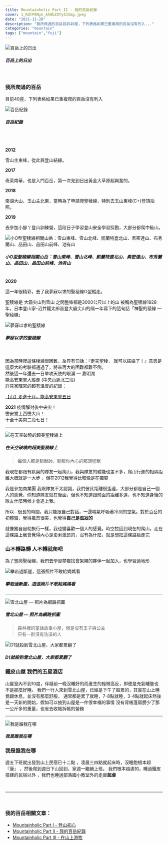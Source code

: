 ```yaml
---
title: Mountainholic Part II - 我的百岳紀錄
cover: 1_RdtP0Nyn_Ah0bZXYy4JImg.jpeg
date: "2021-11-28"
description: "我所爬過的百岳目前40座，下列表格如果已重複爬的百岳沒有列入..."
categories: "mountain"
tags: ["mountain","fuji"]
---
```


![百岳上的日出](./1_RdtP0Nyn_Ah0bZXYy4JImg.jpeg)
##### 百岳上的日出
<br/>

### 我所爬過的百岳
目前40座，下列表格如果已重複爬的百岳沒有列入
<br/>

![百岳紀錄](./1_KR57r0JtNiZoCIJbcOtvtQ40.png)
##### 百岳紀錄

<br/>
<br/>

<strong>2012</strong>
<p>雪山主東峰，從此與登山結緣。</p>

<strong>2017</strong>
<p>奇萊南華，也是入門百岳，第一次見到日出黃金大草原超興奮的。</p>

<strong>2018</strong>
<p>南湖大山、玉山主北東，當時為了申請爬聖稜線，特別去玉山東峰(C+)登頂拍照。</p>

<strong>2019</strong>
<p>去參加小腳丫登山訓練營，這段日子學習登山安全學習探勘，大部分都爬中級山。</p>

![小O型聖稜線相關山岳：雪山東峰、雪山北峰、凱蘭特崑北山、素密達山、布秀蘭山、品田山、品田山前峰、池有山](./1_G9V6R68_jOxyEo_Zw3KQrg.jpeg)
##### 小O型聖稜線相關山岳：雪山東峰、雪山北峰、凱蘭特崑北山、素密達山、布秀蘭山、品田山、品田山前峰、池有山


<br/>
<strong>2020</strong>
<p>這一年很精彩，去了我夢寐以求的聖稜線O型縱走。

聖稜線是 大霸尖山到雪山 之間整條都是3000公尺以上的山 被稱為聖稜線1928年，日本登山家-沼井鐵太郎首登大霸尖山的隔一年寫下的這句話「神聖的稜線 — 聖稜線」</p>

![夢寐以求的聖稜線](./1_CjG5HaEKikPHRkdo8jaTog.png)
##### 夢寐以求的聖稜線

<br/>
<p>
因為當時爬這條稜線很困難，岳界有句話：『走完聖稜， 就可以結婚了！』意思是這麼大的考驗都通過了，將來再大的困難都難不倒。<br/>
然後這一年還去一日單攻天使的眼淚 — 嘉明湖<br/>
能高安東軍大縱走 (中央山脈北三段)<br/>
詳見家暉寫的超有溫度的紀錄：</p>

[【山】走進十月，能高安東軍五日](https://ljhjoyce.medium.com/%E5%B1%B1-%E8%B5%B0%E9%80%B2%E5%8D%81%E6%9C%88-%E8%83%BD%E9%AB%98%E5%AE%89%E6%9D%B1%E8%BB%8D%E4%BA%94%E6%97%A5-7c77b606d1d4)


<strong>2021</strong>
疫情解封後中央尖！<br/>
巒安堂上西巒大山！<br/>
十全十美南二段七日！<br/>

---

![在天空破曉的超美聖稜線上](./1_6lp1vz_YtMOuc5VGuaqJyg.jpeg)
##### 在天空破曉的超美聖稜線上

> 每個人都是馴獸師，馴服你內心的那頭猛獸

<p>我現在都跟有默契的隊友一起爬山，我與隊友的體能也差不多，爬山行進的相隔距離大概就是一大步
，但在2012我覺得比較像是在獨攀</p>
<p>我是參加商業團 我跟隊友不太認識，我們彼此距離很遙遠，大部分都是自己一個人的感覺，你知道隊友就在後面，但也不知道跟前面的距離多遠，也不知道身後的隊友什麼時候才會追上我。</p>
<p>所以...很長的時間，我只能跟自己對話，一邊喘氣呼吸著冷冽的空氣。對於百岳的初體驗，覺得風景很美，也覺得<b>自己是孤寂的</b></p>
<p>就像獨自自助旅行一樣，我也蠻喜歡一個人的感覺。時空拉回到現在的爬山，走在這條路上我會覺得內心是澎湃激昂的，沒有為什麼，就是想把這條路給走完</p>

### 山不轉路轉 人不轉就爬吧
<p>為了想爬聖稜線，我們去學習攀岩找會架繩的夥伴一起加入，也學習過地形</p>

![攀岩過斷崖，這張照片不敢給媽媽看](./1_JuRBCHQg1n7zwBoSgomJEw.jpeg)
##### 攀岩過斷崖，這張照片不敢給媽媽看

---

![雪北山屋 — 照片為網路抓圖](./IMG_3185.jpeg)
##### 雪北山屋 — 照片為網路抓圖

> 森林裡的童話故事小屋，但是沒有王子與公主<br/>
只有一群沒有洗澡的人

![D1就殺到雪北山屋，大家都累翻了](./1_V4HBZ8obzougw3rIyZiSQQ.jpeg)
##### D1就殺到雪北山屋，大家都累翻了
### 鐵皮山屋 我們的五星酒店

<p>山屋室內不到10度，伴隨前一晚沒睡好的而產生的輕微高反，即便是充氣睡墊也不是那麼好睡。
我們一行人來到雪北山屋，已經是下午了超累的，其實在山上睡覺跟休息，並沒有那麼舒服，
通常都是累了就睡，7-8點就睡，3-4點就起床然後是一天新的開始，假如可以抽到山屋是一件很幸福的事情
沒有背帳篷肩膀少了那一公斤多的重量，也省去收帳拆帳的營務</p>

---

![我是誰我在哪](./0_vLGfp_qO31g7YpTy.jpeg)
##### 我是誰我在哪

### 我是誰我在哪

<p>週五下班就出發到山上民宿已十二點
，凌晨三四點就起床時，沒睡飽根本超『康』
，然後爬到週日下山回到，家週一繼續上班。
我們根本超虐的，睡過鐵皮搭建的民宿以外
，我們也睡過部落國小教室外的走廊<b>超虐</b></p>


<br/>
<hr/>
<br/>

### 我的百岳相關文章：
- <a href="/blog/mountainholic-1/">Mountainholic Part I - 登山初心</a><br/>
- <a href="/blog/mountainholic-2/">Mountainholic Part II - 我的百岳紀錄</a><br/>
- <a href="/blog/mountainholic-3/">Mountainholic Part III - 在山上游牧</a><br/>